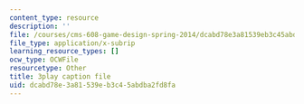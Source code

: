 ```yaml
---
content_type: resource
description: ''
file: /courses/cms-608-game-design-spring-2014/dcabd78e3a81539eb3c45abdba2fd8fa_1506661.vtt
file_type: application/x-subrip
learning_resource_types: []
ocw_type: OCWFile
resourcetype: Other
title: 3play caption file
uid: dcabd78e-3a81-539e-b3c4-5abdba2fd8fa
---
```

